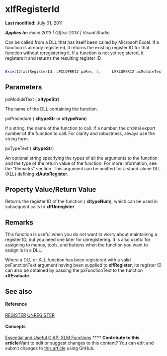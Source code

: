 
# xlfRegisterId

 **Last modified:** July 01, 2011

 _**Applies to:** Excel 2013 | Office 2013 | Visual Studio_

Can be called from a DLL that has itself been called by Microsoft Excel. If a function is already registered, it returns the existing register ID for that function without reregistering it. If a function is not yet registered, it registers it and returns the resulting register ID.


```C#

Excel12(xlfRegisterId, LPXLOPER12 pxRes, 3,     LPXLOPER12 pxModuleText, LPXLOPER12 pxProcedure, LPXLOPER12 pxTypeText);
```


## Parameters

pxModuleText ( **xltypeStr**)

The name of the DLL containing the function.

pxProcedure ( **xltypeStr** or **xltypeNum**)

If a string, the name of the function to call. If a number, the ordinal export number of the function to call. For clarity and robustness, always use the string form.

pxTypeText ( **xltypeStr**)

An optional string specifying the types of all the arguments to the function and the type of the return value of the function. For more information, see the "Remarks" section. This argument can be omitted for a stand-alone DLL (XLL) defining  **xlAutoRegister**.


## Property Value/Return Value

Returns the register ID of the function ( **xltypeNum**), which can be used in subsequent calls to  **xlfUnregister**.


## Remarks

This function is useful when you do not want to worry about maintaining a register ID, but you need one later for unregistering. It is also useful for assigning to menus, tools, and buttons when the function you want to assign is in a DLL.

Where a DLL or XLL function has been registered with a valid pxFunctionText argument having been supplied to **xlfRegister**, its register ID can also be obtained by passing the pxFunctionText to the function **xlfEvaluate**.


## See also


#### Reference


 [REGISTER](c730124c-1886-4a0f-8f06-79763025537d.md)
 [UNREGISTER](850bf65f-a151-44d6-b49f-d53ae2c83760.md)
#### Concepts


 [Essential and Useful C API XLM Functions](dc80cb3d-0d7e-4cb9-9870-3acc84eeca82.md)
****   **Contribute to this article**Want to edit or suggest changes to this content? You can edit and submit changes to  [this article](https://github.com/jhershey00/VBA_Excel_Test/OpenXMLCon/articles/d34cf20c-a5cd-45fb-9dcb-d49eac2d99dd.md) using GitHub.

